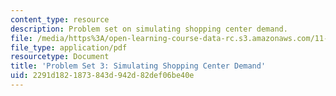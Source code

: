 ```yaml
---
content_type: resource
description: Problem set on simulating shopping center demand.
file: /media/https%3A/open-learning-course-data-rc.s3.amazonaws.com/11-433j-real-estate-economics-fall-2008/2291d1821873843d942d82def06be40e_ps3_08.pdf
file_type: application/pdf
resourcetype: Document
title: 'Problem Set 3: Simulating Shopping Center Demand'
uid: 2291d182-1873-843d-942d-82def06be40e
---
```


